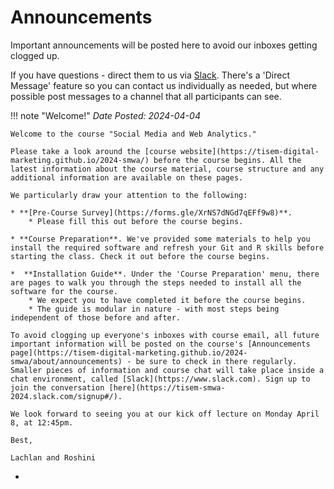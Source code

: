 # Announcements

Important announcements will be posted here to avoid our inboxes getting clogged up.

If you have questions - direct them to us via [Slack](https://tisem-smwa-2024.slack.com/). There's a 'Direct Message' feature so you can contact us individually as needed, but where possible post messages to a channel that all participants can see.


!!! note "Welcome!"
    *Date Posted: 2024-04-04*

    Welcome to the course "Social Media and Web Analytics."

    Please take a look around the [course website](https://tisem-digital-marketing.github.io/2024-smwa/) before the course begins. All the latest information about the course material, course structure and any additional information are available on these pages.

    We particularly draw your attention to the following:

    * **[Pre-Course Survey](https://forms.gle/XrNS7dNGd7qEFf9w8)**.
        * Please fill this out before the course begins.

    * **Course Preparation**. We've provided some materials to help you install the required software and refresh your Git and R skills before starting the class. Check it out before the course begins.

    *  **Installation Guide**. Under the 'Course Preparation' menu, there are pages to walk you through the steps needed to install all the software for the course.
        * We expect you to have completed it before the course begins.
        * The guide is modular in nature - with most steps being independent of those before and after.

    To avoid clogging up everyone's inboxes with course email, all future important information will be posted on the course's [Announcements page](https://tisem-digital-marketing.github.io/2024-smwa/about/announcements) - be sure to check in there regularly. Smaller pieces of information and course chat will take place inside a chat environment, called [Slack](https://www.slack.com). Sign up to join the conversation [here](https://tisem-smwa-2024.slack.com/signup#/).

    We look forward to seeing you at our kick off lecture on Monday April 8, at 12:45pm. 

    Best,

    Lachlan and Roshini

-

<!-- HERE IS AN EXAMPLE NOTE BOX -->
<!-- !!! note "YOUR NOTE NAME"
    *Date Posted: YOUR DATE*
    YOUR TEXT -->


<!-- * **Choose a Lab Section**: Please use [Canvas](https://canvas.uvt.nl/) to sign up for a Lab Section. If you have not chosen one by Thursday of week 1 at 5pm CEST, the instructors will allocate you to a section randomly. If you are allocated, there is no opportunity to change sections. -->